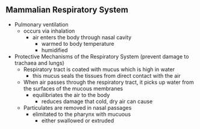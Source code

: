 ## Mammalian Respiratory System
- Pulmonary ventilation
	- occurs via inhalation
		- air enters the body through nasal cavity
			- warmed to body temperature
			- humidified
- Protective Mechanisms of the Respiratory System (prevent damage to trachaea and lungs)
	- Respiratory tract is coated with mucus which is high in water
		- this mucus seals the tissues from direct contact with the air
	- When air passes through the respiratory tract, it picks up water from the surfaces of the mucous membranes
		- equilibriates the air to the body
			- reduces damage that cold, dry air can cause
	- Particulates are removed in nasal passages
		- elimitated to the pharynx with mucuous
			- either swallowed or extruded


